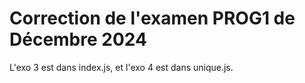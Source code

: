 # Correction de l'examen PROG1 de Décembre 2024

L'exo 3 est dans index.js, et l'exo 4 est dans unique.js. 
